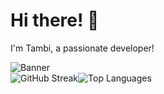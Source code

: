 # Hi there! 👋  
I'm Tambi, a passionate developer!  

  ![Banner](https://img.itch.zone/aW1nLzc1ODk0ODMuZ2lm/original/3NwpQG.gif)  
![GitHub Streak](https://streak-stats.demolab.com?user=Tambi19&theme=radical)![Top Languages](https://github-readme-stats.vercel.app/api/top-langs/?username=Tambi19&layout=compact&theme=radical)
